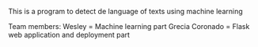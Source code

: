 This is a program to detect de language of texts using machine learning

Team members:
Wesley = Machine learning part
Grecia Coronado = Flask web application and deployment part